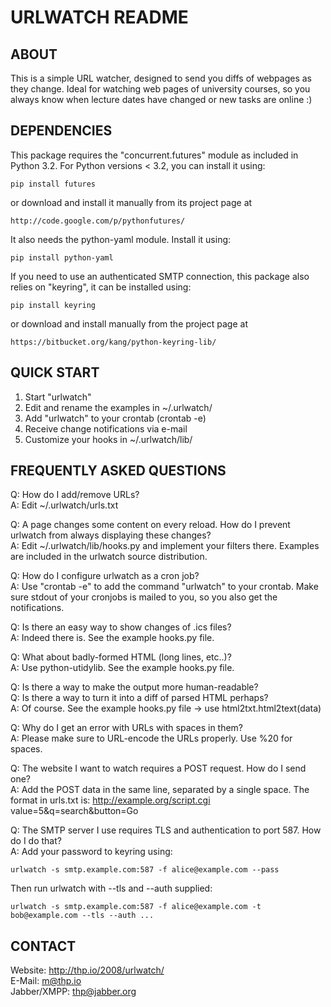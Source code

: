 URLWATCH README
===============

ABOUT
-----

This is a simple URL watcher, designed to send you diffs of webpages as they
change. Ideal for watching web pages of university courses, so you always
know when lecture dates have changed or new tasks are online :)


DEPENDENCIES
------------

This package requires the "concurrent.futures" module as included in Python
3.2. For Python versions < 3.2, you can install it using:

    pip install futures

or download and install it manually from its project page at

    http://code.google.com/p/pythonfutures/

It also needs the python-yaml module. Install it using:

    pip install python-yaml

If you need to use an authenticated SMTP connection, this package also relies
on "keyring", it can be installed using:

    pip install keyring

or download and install manually from the project page at

    https://bitbucket.org/kang/python-keyring-lib/


QUICK START
-----------

1. Start "urlwatch"
2. Edit and rename the examples in ~/.urlwatch/
3. Add "urlwatch" to your crontab (crontab -e)
4. Receive change notifications via e-mail
5. Customize your hooks in ~/.urlwatch/lib/


FREQUENTLY ASKED QUESTIONS
--------------------------

Q: How do I add/remove URLs?  
A: Edit ~/.urlwatch/urls.txt

Q: A page changes some content on every reload. How do I prevent urlwatch
   from always displaying these changes?  
A: Edit ~/.urlwatch/lib/hooks.py and implement your filters there. Examples
   are included in the urlwatch source distribution.

Q: How do I configure urlwatch as a cron job?  
A: Use "crontab -e" to add the command "urlwatch" to your crontab. Make sure
   stdout of your cronjobs is mailed to you, so you also get the notifications.

Q: Is there an easy way to show changes of .ics files?  
A: Indeed there is. See the example hooks.py file.

Q: What about badly-formed HTML (long lines, etc..)?  
A: Use python-utidylib. See the example hooks.py file.

Q: Is there a way to make the output more human-readable?  
Q: Is there a way to turn it into a diff of parsed HTML perhaps?  
A: Of course. See the example hooks.py file -> use html2txt.html2text(data)

Q: Why do I get an error with URLs with spaces in them?  
A: Please make sure to URL-encode the URLs properly. Use %20 for spaces.

Q: The website I want to watch requires a POST request. How do I send one?  
A: Add the POST data in the same line, separated by a single space. The format
   in urls.txt is: http://example.org/script.cgi value=5&q=search&button=Go

Q: The SMTP server I use requires TLS and authentication to port 587. How do I do that?  
A: Add your password to keyring using:

    urlwatch -s smtp.example.com:587 -f alice@example.com --pass

   Then run urlwatch with --tls and --auth supplied:

    urlwatch -s smtp.example.com:587 -f alice@example.com -t bob@example.com --tls --auth ...


CONTACT
-------

Website: http://thp.io/2008/urlwatch/  
E-Mail: m@thp.io  
Jabber/XMPP: thp@jabber.org

